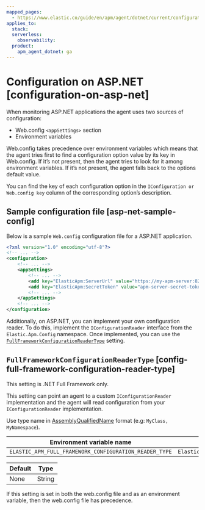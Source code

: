 ```yaml
---
mapped_pages:
  - https://www.elastic.co/guide/en/apm/agent/dotnet/current/configuration-on-asp-net.html
applies_to:
  stack:
  serverless:
    observability:
  product:
    apm_agent_dotnet: ga
---
```


# Configuration on ASP.NET [configuration-on-asp-net]

When monitoring ASP.NET applications the agent uses two sources of configuration:

* Web.config `<appSettings>` section
* Environment variables

Web.config takes precedence over environment variables which means that the agent tries first to find a configuration option value by its key in Web.config. If it’s not present, then the agent tries to look for it among environment variables. If it’s not present, the agent falls back to the options default value.

You can find the key of each configuration option in the `IConfiguration or Web.config key` column of the corresponding option’s description.


## Sample configuration file [asp-net-sample-config]

Below is a sample `Web.config` configuration file for a ASP.NET application.

```xml
<?xml version="1.0" encoding="utf-8"?>
<!-- ... -->
<configuration>
    <!-- ... -->
    <appSettings>
        <!-- ... -->
        <add key="ElasticApm:ServerUrl" value="https://my-apm-server:8200" />
        <add key="ElasticApm:SecretToken" value="apm-server-secret-token" />
        <!-- ... -->
    </appSettings>
    <!-- ... -->
</configuration>
```

Additionally, on ASP.NET, you can implement your own configuration reader. To do this, implement the `IConfigurationReader` interface from the `Elastic.Apm.Config` namespace. Once implemented, you can use the [`FullFrameworkConfigurationReaderType`](#config-full-framework-configuration-reader-type) setting.


## `FullFrameworkConfigurationReaderType` [config-full-framework-configuration-reader-type]

This setting is .NET Full Framework only.

This setting can point an agent to a custom `IConfigurationReader` implementation and the agent will read configuration from your `IConfigurationReader` implementation.

Use type name in  [AssemblyQualifiedName](https://docs.microsoft.com/en-us/dotnet/api/system.type.assemblyqualifiedname?view=netcore-3.1#System_Type_AssemblyQualifiedName) format (e.g: `MyClass, MyNamespace`).

| Environment variable name | Web.config key |
| --- | --- |
| `ELASTIC_APM_FULL_FRAMEWORK_CONFIGURATION_READER_TYPE` | `ElasticApm:FullFrameworkConfigurationReaderType` |

| Default | Type |
| --- | --- |
| None | String |

If this setting is set in both the web.config file and as an environment variable, then the web.config file has precedence.

